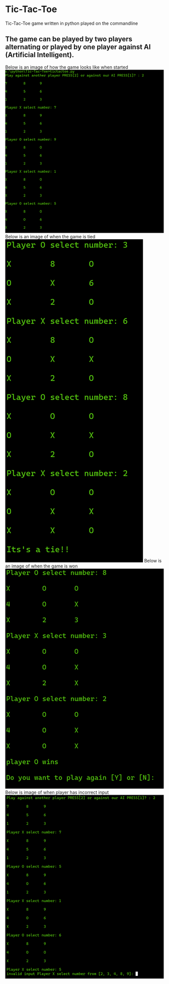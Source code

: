 # Tic-Tac-Toe
Tic-Tac-Toe game written in python played on the commandline

## The game can be played by two players alternating or played by one player against AI (Artificial Intelligent).
Below is an image of how the game looks like when started
![Image of game starting point](/imgs/game%20start.png)
Below is an image of when the game is tied
![when there is a tie in the game](/imgs/tie%20game.png)
Below is an image of when the game is won
![when game is won](/imgs/winner%20game.png)
Below is image of when player has incorrect input
![incorrect input in game](/imgs/incorrect%20input.png)
